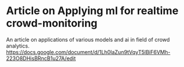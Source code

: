 # Article on Applying ml for realtime crowd-monitoring
An article on applications of various models and ai in field of crowd analytics. https://docs.google.com/document/d/1Lh0laZun9tVqyT5lBiF6VMh-223O8DHisBRncB1u27A/edit
